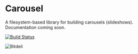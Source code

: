 # Carousel

A filesystem-based library for building carousels (slideshows). Documentation coming soon.

[![Build Status](https://travis-ci.org/webcomm/carousel.png?branch=master)](https://travis-ci.org/webcomm/carousel)

![Bitdeli](https://d2weczhvl823v0.cloudfront.net/webcomm/carousel/trend.png)
